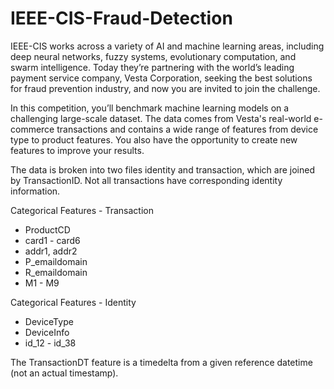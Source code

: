 # IEEE-CIS-Fraud-Detection

IEEE-CIS works across a variety of AI and machine learning areas, including deep neural networks, fuzzy systems, evolutionary computation, and swarm intelligence. Today they’re partnering with the world’s leading payment service company, Vesta Corporation, seeking the best solutions for fraud prevention industry, and now you are invited to join the challenge.

In this competition, you’ll benchmark machine learning models on a challenging large-scale dataset. The data comes from Vesta's real-world e-commerce transactions and contains a wide range of features from device type to product features. You also have the opportunity to create new features to improve your results.

The data is broken into two files identity and transaction, which are joined by TransactionID. Not all transactions have corresponding identity information.

Categorical Features - Transaction
* ProductCD
* card1 - card6
* addr1, addr2
* P_emaildomain
* R_emaildomain
* M1 - M9

Categorical Features - Identity
* DeviceType
* DeviceInfo
* id_12 - id_38

The TransactionDT feature is a timedelta from a given reference datetime (not an actual timestamp).
